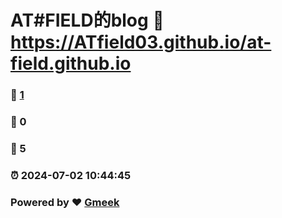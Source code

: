 # AT#FIELD的blog :link: https://ATfield03.github.io/at-field.github.io 
### :page_facing_up: [1](https://ATfield03.github.io/at-field.github.io/tag.html) 
### :speech_balloon: 0 
### :hibiscus: 5 
### :alarm_clock: 2024-07-02 10:44:45 
### Powered by :heart: [Gmeek](https://github.com/Meekdai/Gmeek)
